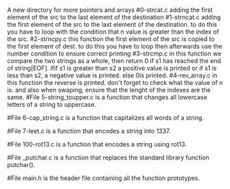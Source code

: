 A new directory for more pointers and arrays
#0-strcat.c
adding the first element of the src to the last element of the destination
#1-strncat.c
adding the first element of the src to the last element of the destination. to do this you have to loop with the condition that n value is greater than the index of the src.
#2-strncpy.c
this function the first element of the src is copied to the first element of dest. to do this you have to loop then afterwards use the number condition to ensure correct printing
#3-strcmp.c
in this function we compare the two strings as a whole, then return 0 if s1 has reached the end of string[EOF]. ifif s1 is greater than s2 a positive value is printed or if s1 is less than s2, a negative value is printed. else 0is printed.
#4-rev_array.c
in this function the reverse is printed. don't forget to check what the value of n is. and also when swaping, ensure that the lenght of the indexes are the same.
#File 5-string_toupper.c 
is a function that changes all lowercase letters of a string to uppercase.

#File 6-cap_string.c
 is a function that capitalizes all words of a string.

#File 7-leet.c
 is a function that encodes a string into 1337.

#File 100-rot13.c 
is a function that encodes a string using rot13.

#File _putchar.c is a function that replaces the standard library function putchar().

#File main.h 
is the header file containing all the function prototypes.
